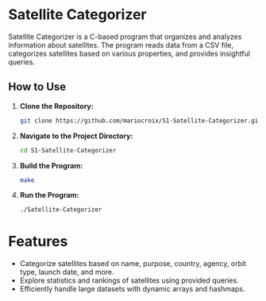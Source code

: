 # Satellite Categorizer

Satellite Categorizer is a C-based program that organizes and analyzes information about satellites. The program reads data from a CSV file, categorizes satellites based on various properties, and provides insightful queries.

## How to Use

1. **Clone the Repository:**
   ```bash
   git clone https://github.com/mariocroix/S1-Satellite-Categorizer.git
2. **Navigate to the Project Directory:**
   ```bash
   cd S1-Satellite-Categorizer
3. **Build the Program:**
   ```bash
   make
4. **Run the Program:**
   ```bash
   ./Satellite-Categorizer


# Features

- Categorize satellites based on name, purpose, country, agency, orbit type, launch date, and more.
- Explore statistics and rankings of satellites using provided queries.
- Efficiently handle large datasets with dynamic arrays and hashmaps.
